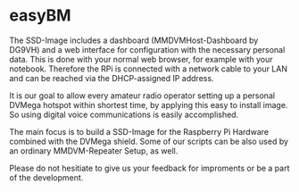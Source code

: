 # easyBM

The SSD-Image includes a dashboard (MMDVMHost-Dashboard by DG9VH) and a web interface for configuration with the necessary personal data. This is done with your normal web browser, for example with your notebook. Therefore the RPi is connected with a network cable to your LAN and can be reached via the DHCP-assigned IP address.

It is our goal to allow every amateur radio operator setting up a personal DVMega hotspot within shortest time, by applying this easy to install image. So using digital voice communications is easily accomplished.

The main focus is to build a SSD-Image for the Raspberry Pi Hardware combined with the DVMega shield. Some of our scripts can be also used by an ordinary MMDVM-Repeater Setup, as well. 

Please do not hesitiate to give us your feedback for improments or be a part of the development.
